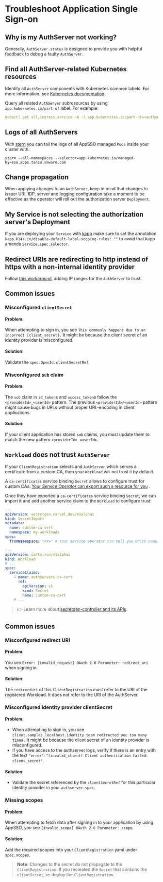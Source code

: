 # Troubleshoot Application Single Sign-on

## Why is my AuthServer not working?

Generally, `AuthServer.status` is designed to provide you with helpful feedback to debug a faulty `AuthServer`.

## Find all AuthServer-related Kubernetes resources

Identify all `AuthServer` components with Kubernetes common labels. For more information, see [Kubernetes documentation](https://kubernetes.io/docs/concepts/overview/working-with-objects/common-labels/#labels).

Query all related `AuthServer` subresources by using `app.kubernetes.io/part-of` label. For example:

```yaml
kubectl get all,ingress,service -A -l app.kubernetes.io/part-of=<authserver-name>
```

## Logs of all AuthServers

With [stern](https://github.com/stern/stern) you can tail the logs of all AppSSO managed `Pods` inside your cluster
with:

```shell
stern --all-namespaces --selector=app.kubernetes.io/managed-by=sso.apps.tanzu.vmware.com
```

## Change propagation

When applying changes to an `AuthServer`, keep in mind that changes to issuer URI, IDP, server and logging configuration
take a moment to be effective as the operator will roll out the authorization server `Deployment`.

## My Service is not selecting the authorization server's Deployment

If you are deploying your `Service` with [kapp](https://carvel.dev/kapp/docs/latest/) make sure to set the
annotation `kapp.k14s.io/disable-default-label-scoping-rules: ""` to avoid that kapp amends `Service.spec.selector`.

## Redirect URIs are redirecting to http instead of https with a non-internal identity provider

Follow [this workaround](known-issues/index.md#cidr-ranges), adding IP ranges for the `AuthServer` to trust.

## Common issues

### Misconfigured `clientSecret`

#### Problem:

When attempting to sign in, you see `This commonly happens due to an incorrect [client_secret].` It might be because the client secret of an identity provider is misconfigured.

#### Solution:

Validate the `spec.OpenId.clientSecretRef`.

### <a id="sub-claim"></a>Misconfigured `sub` claim

#### Problem:

The `sub` claim in `id_token`s and `access_token`s follow the `<providerId>_<userId>` pattern. 
The previous `<providerId>/<userId>` pattern might cause bugs in URLs without proper URL-encoding in client applications. 

#### Solution:

If your client application has stored `sub` claims,
you must update them to match the new pattern `<providerId>_<userId>`.

## `Workload` does not trust `AuthServer`

If your `ClientRegistration` selects and `AuthServer` which serves a certificate from a custom CA, then your `Workload`
will not trust it by default.

A `ca-certificates` service binding `Secret` allows to configure trust for custom CAs. [Your _Service
Operator_ can export such a resource for you](service-operators/issuer-uri-and-tls.md#allow-workloads-to-trust-a-custom-ca-authserver)
.

Once they have exported a `ca-certificates` service binding `Secret`, we can import it and add another service claim to
the `Workload` to configure trust:

```yaml
---
apiVersion: secretgen.carvel.dev/v1alpha1
kind: SecretImport
metadata:
  name: custom-ca-cert
  namespace: my-workloads
spec:
  fromNamespace: "<?>" # Your service operator can tell you which namespace to import from

---
apiVersion: carto.run/v1alpha1
kind: Workload
# ...
spec:
  serviceClaims:
    - name: authservers-ca-cert
      ref:
        apiVersion: v1
        kind: Secret
        name: custom-ca-cert
    # ...
```

> 👉 Learn more about [secretgen-controller and its APIs](https://github.com/vmware-tanzu/carvel-secretgen-controller).

## Common issues

### Misconfigured redirect URI

#### Problem:
You see `Error: [invalid_request] OAuth 2.0 Parameter: redirect_uri` when signing in. 

#### Solution:
The `redirectUri` of this `ClientRegistration` must refer to the URI of the registered Workload.
It does not refer to the URI of the AuthServer.

### Misconfigured identity provider clientSecret

#### Problem:
- When attempting to sign in, you see `client.samples.localhost.identity.team redirected you too many times.` It might be because the client secret of an identity provider is misconfigured.
- If you have access to the authserver logs, verify if there is an entry with the text
`"error":"[invalid_client] Client authentication failed: client_secret"`.

#### Solution:
- Validate the secret referenced by the `clientSecretRef` for this particular identity provider in your `authserver.spec`.

### Missing scopes

#### Problem:
When attempting to fetch data after signing in to your application by using AppSSO, you see `[invalid_scope] OAuth 2.0 Parameter: scope`.

#### Solution:
Add the required scopes into your `ClientRegistration` yaml under `spec.scopes`.

>**Note:** Changes to the secret do not propagate to the `ClientRegistration`. If you recreated the `Secret` that contains the
`clientSecret`, re-deploy the `ClientRegistration`.
